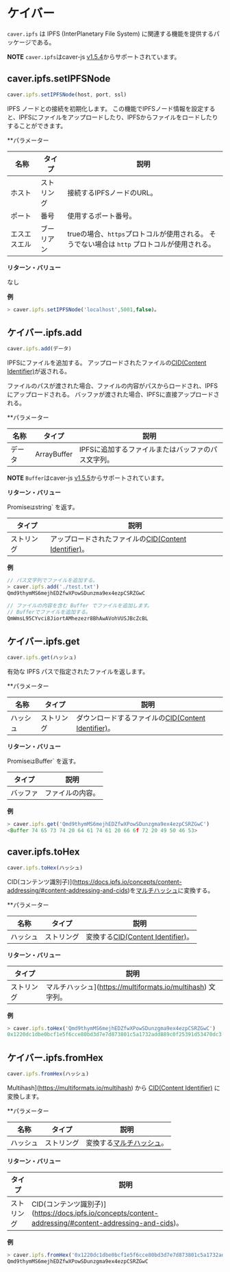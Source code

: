 # ケイバー

`caver.ipfs` は IPFS (InterPlanetary File System) に関連する機能を提供するパッケージである。

**NOTE** `caver.ipfs`はcaver-js [v1.5.4](https://www.npmjs.com/package/caver-js/v/1.5.4)からサポートされています。

## caver.ipfs.setIPFSNode<a id="caver-ipfs-setipfsnode"></a>

```javascript
caver.ipfs.setIPFSNode(host, port, ssl)
```

IPFS ノードとの接続を初期化します。 この機能でIPFSノード情報を設定すると、IPFSにファイルをアップロードしたり、IPFSからファイルをロードしたりすることができます。

\*\*パラメーター

| 名称     | タイプ   | 説明                                                       |
| ------ | ----- | -------------------------------------------------------- |
| ホスト    | ストリング | 接続するIPFSノードのURL。                                         |
| ポート    | 番号    | 使用するポート番号。                                               |
| エスエスエル | ブーリアン | trueの場合、`https`プロトコルが使用される。 そうでない場合は `http` プロトコルが使用される。 |

**リターン・バリュー**

なし

**例**

```javascript
> caver.ipfs.setIPFSNode('localhost',5001,false)。
```

## ケイバー.ipfs.add<a id="caver-ipfs-add"></a>

```javascript
caver.ipfs.add(データ)
```

IPFSにファイルを追加する。 アップロードされたファイルの[CID(Content Identifier)](https://docs.ipfs.io/concepts/content-addressing/#content-addressing-and-cids)が返される。

ファイルのパスが渡された場合、ファイルの内容がパスからロードされ、IPFSにアップロードされる。 バッファが渡された場合、IPFSに直接アップロードされる。

\*\*パラメーター

| 名称  | タイプ         | 説明                          |
| --- | ----------- | --------------------------- |
| データ | ArrayBuffer | IPFSに追加するファイルまたはバッファのパス文字列。 |

**NOTE** `Buffer`はcaver-js [v1.5.5](https://www.npmjs.com/package/caver-js/v/1.5.5)からサポートされています。

**リターン・バリュー**

Promise`は`string\` を返す。

| タイプ   | 説明                                                                                                                                         |
| ----- | ------------------------------------------------------------------------------------------------------------------------------------------ |
| ストリング | アップロードされたファイルの[CID(Content Identifier)](https://docs.ipfs.io/concepts/content-addressing/#content-addressing-and-cids)。 |

**例**

```javascript
// パス文字列でファイルを追加する。
> caver.ipfs.add('./test.txt')
Qmd9thymMS6mejhEDZfwXPowSDunzma9ex4ezpCSRZGwC

// ファイルの内容を含む Buffer でファイルを追加します。
// Bufferでファイルを追加する。
QmWmsL95CYvci8JiortAMhezezr8BhAwAVohVUSJBcZcBL
```

## ケイバー.ipfs.get<a id="caver-ipfs-get"></a>

```javascript
caver.ipfs.get(ハッシュ)
```

有効な IPFS パスで指定されたファイルを返します。

\*\*パラメーター

| 名称   | タイプ   | 説明                                                                                                                                        |
| ---- | ----- | ----------------------------------------------------------------------------------------------------------------------------------------- |
| ハッシュ | ストリング | ダウンロードするファイルの[CID(Content Identifier)](https://docs.ipfs.io/concepts/content-addressing/#content-addressing-and-cids)。 |

**リターン・バリュー**

Promise`は`Buffer\` を返す。

| タイプ  | 説明       |
| ---- | -------- |
| バッファ | ファイルの内容。 |

**例**

```javascript
> caver.ipfs.get('Qmd9thymMS6mejhEDZfwXPowSDunzgma9ex4ezpCSRZGwC')
<Buffer 74 65 73 74 20 64 61 74 61 20 66 6f 72 20 49 50 46 53>
```

## caver.ipfs.toHex<a id="caver-ipfs-tohex"></a>

```javascript
caver.ipfs.toHex(ハッシュ)
```

CID(コンテンツ識別子)](https://docs.ipfs.io/concepts/content-addressing/#content-addressing-and-cids)を[マルチハッシュ](https://multiformats.io/multihash)に変換する。

\*\*パラメーター

| 名称   | タイプ   | 説明                                                                                                                               |
| ---- | ----- | -------------------------------------------------------------------------------------------------------------------------------- |
| ハッシュ | ストリング | 変換する[CID(Content Identifier)](https://docs.ipfs.io/concepts/content-addressing/#content-addressing-and-cids)。 |

**リターン・バリュー**

| タイプ   | 説明                                                                                                                            |
| ----- | ----------------------------------------------------------------------------------------------------------------------------- |
| ストリング | マルチハッシュ](https://multiformats.io/multihash) 文字列。 |

**例**

```javascript
> caver.ipfs.toHex('Qmd9thymMS6mejhEDZfwXPowSDunzgma9ex4ezpCSRZGwC')
0x1220dc1dbe0bcf1e5f6cce80bd3d7e7d873801c5a1732add889c0f25391d53470dc3
```

## ケイバー.ipfs.fromHex<a id="caver-ipfs-fromhex"></a>

```javascript
caver.ipfs.fromHex(ハッシュ)
```

Multihash](https://multiformats.io/multihash) から [CID(Content Identifier)](https://docs.ipfs.io/concepts/content-addressing/#content-addressing-and-cids) に変換します。

\*\*パラメーター

| 名称   | タイプ   | 説明                                                |
| ---- | ----- | ------------------------------------------------- |
| ハッシュ | ストリング | 変換する[マルチハッシュ](https://multiformats.io/multihash)。 |

**リターン・バリュー**

| タイプ   | 説明                                                                                                                                                                                                             |
| ----- | -------------------------------------------------------------------------------------------------------------------------------------------------------------------------------------------------------------- |
| ストリング | CID(コンテンツ識別子)](https://docs.ipfs.io/concepts/content-addressing/#content-addressing-and-cids)。 |

**例**

```javascript
> caver.ipfs.fromHex('0x1220dc1dbe0bcf1e5f6cce80bd3d7e7d873801c5a1732add889c0f25391d53470dc3')
Qmd9thymMS6mejhEDZfwXPowSDunzgma9ex4ezpCSRZGwC
```
